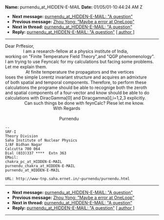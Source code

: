 **Name:** purnendu_at_HIDDEN-E-MAIL
**Date:** 01/05/01-10:44:24 AM Z

  - **Next message:** [purnendu_at_HIDDEN-E-MAIL: "A
    question"](0027.html)
  - **Previous message:** [Zhou Yong: "Maybe a error at
    OneLoop"](0025.html)
  - **Next in thread:** [purnendu_at_HIDDEN-E-MAIL: "A
    question"](0027.html)
  - **Reply:** [purnendu_at_HIDDEN-E-MAIL: "A question"](0027.html)
    [[ author ]](author.html#26)

-----

Dear Prffesior,  
               I am a research-fellow at a physics institute of India,  
working on "Finite Temperature Field Theory",and "QGP phenomenology".  
I am trying to use Feyncalc for my calculations but facing some
problems.  
Let me explain them.  
                 At finite temperature the propagators and the
vertices  
loses the simple Lorentz invariant structure and acquires an admixture  
of both spatial and temporal components. Therefore, to perform these  
calculations the programe should be able to recognige both the zeroth  
and spatial components of a four-vector and know should be able to do  
calculations with DiracGamma[0] and
Diracgamma[i],i=1,2,3 explicitly.  
                Can such things be done with feynCalc? Plese let me
know.  
                                        With Regards  
          
                                             Purnendu  

    -- 
    SRF-I
    Theory Division
    Saha Institute of Nuclear Physics
    1/AF Bidhan Nagar
    Calcutta 700 064
    Dial (033)337 ****  Extn 363
    EMail:
    chakra_pc_at_HIDDEN-E-MAIL
    purnendu_chakra_at_HIDDEN-E-MAIL
    purnendu_at_HIDDEN-E-MAIL
      
    URL: http://www-tnp.saha.ernet.in/~purnendu/purnendu.html

-----

  - **Next message:** [purnendu_at_HIDDEN-E-MAIL: "A
    question"](0027.html)
  - **Previous message:** [Zhou Yong: "Maybe a error at
    OneLoop"](0025.html)
  - **Next in thread:** [purnendu_at_HIDDEN-E-MAIL: "A
    question"](0027.html)
  - **Reply:** [purnendu_at_HIDDEN-E-MAIL: "A question"](0027.html)
    [[ author ]](author.html#26)

-----

